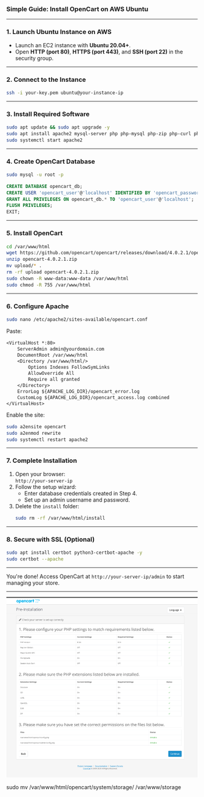 ### **Simple Guide: Install OpenCart on AWS Ubuntu**

---

### **1. Launch Ubuntu Instance on AWS**
- Launch an EC2 instance with **Ubuntu 20.04+**.
- Open **HTTP (port 80)**, **HTTPS (port 443)**, and **SSH (port 22)** in the security group.

---

### **2. Connect to the Instance**
```bash
ssh -i your-key.pem ubuntu@your-instance-ip
```

---

### **3. Install Required Software**
```bash
sudo apt update && sudo apt upgrade -y
sudo apt install apache2 mysql-server php php-mysql php-zip php-curl php-gd php-mbstring php-xml unzip -y
sudo systemctl start apache2
```

---

### **4. Create OpenCart Database**
```bash
sudo mysql -u root -p
```
```sql
CREATE DATABASE opencart_db;
CREATE USER 'opencart_user'@'localhost' IDENTIFIED BY 'opencart_password';
GRANT ALL PRIVILEGES ON opencart_db.* TO 'opencart_user'@'localhost';
FLUSH PRIVILEGES;
EXIT;
```

---

### **5. Install OpenCart**
```bash
cd /var/www/html
wget https://github.com/opencart/opencart/releases/download/4.0.2.1/opencart-4.0.2.1.zip
unzip opencart-4.0.2.1.zip
mv upload/* .
rm -rf upload opencart-4.0.2.1.zip
sudo chown -R www-data:www-data /var/www/html
sudo chmod -R 755 /var/www/html
```

---

### **6. Configure Apache**
```bash
sudo nano /etc/apache2/sites-available/opencart.conf
```
Paste:
```
<VirtualHost *:80>
    ServerAdmin admin@yourdomain.com
    DocumentRoot /var/www/html
    <Directory /var/www/html/>
        Options Indexes FollowSymLinks
        AllowOverride All
        Require all granted
    </Directory>
    ErrorLog ${APACHE_LOG_DIR}/opencart_error.log
    CustomLog ${APACHE_LOG_DIR}/opencart_access.log combined
</VirtualHost>
```
Enable the site:
```bash
sudo a2ensite opencart
sudo a2enmod rewrite
sudo systemctl restart apache2
```

---

### **7. Complete Installation**
1. Open your browser:  
   `http://your-server-ip`
2. Follow the setup wizard:
    - Enter database credentials created in Step 4.
    - Set up an admin username and password.
3. Delete the `install` folder:
   ```bash
   sudo rm -rf /var/www/html/install
   ```

---

### **8. Secure with SSL (Optional)**
```bash
sudo apt install certbot python3-certbot-apache -y
sudo certbot --apache
```

---

You're done! Access OpenCart at `http://your-server-ip/admin` to start managing your store.  

---
![img.png](img.png)


sudo mv /var/www/html/opencart/system/storage/ /var/www/storage

